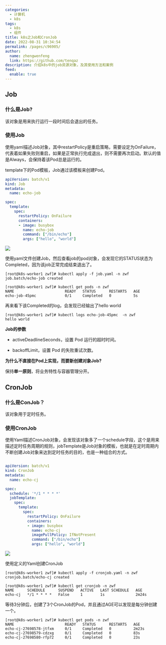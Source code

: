 ```yaml
---
categories: 
  - 计算机
  - k8s
tags: 
  - k8s
  - 组件
title: k8s之Job和CronJob
date: 2022-08-31 10:34:54
permalink: /pages/c96905/
author: 
  name: zhengwenfeng
  link: https://github.com/tenqaz
description: 介绍k8s中的job资源对象，及其使用方法和案例
feed: 
  enable: true
---
```


## Job

### 什么是Job?

该对象是用来执行运行一段时间后会退出的任务。



### 使用Job 

使用yaml描述Job对象，其中restartPolicy是重启策略，需要设定为OnFailure，代表着如果失败则重启，如果是正常执行完成退出，则不需要再次启动。默认的值是Always，会保持着该Pod总是运行的。

template下的Pod模板，Job通过该模板来创建Pod。

```yaml
apiVersion: batch/v1
kind: Job
metadata:
  name: echo-job

spec:
  template:
    spec:
      restartPolicy: OnFailure
      containers:
      - image: busybox
        name: echo-job
        command: ["/bin/echo"]
        args: ["hello", "world"]

```

![](https://gcore.jsdelivr.net/gh/tenqaz/BLOG-CDN@main/20220721102314.png)



使用yaml文件创建Job，然后查看job的pod对象，会发现它的STATUS状态为Completed，因为该job正常完成结束退出了。

```shell
[root@k8s-worker1 zwf]# kubectl apply -f job.yaml -n zwf
job.batch/echo-job created

[root@k8s-worker1 zwf]# kubectl get pods -n zwf
NAME                       READY   STATUS      RESTARTS   AGE
echo-job-45pmc             0/1     Completed   0          5s
```



再来看下该Completed的log，会发现已经输出了hello world

```
[root@k8s-worker1 zwf]# kubectl logs echo-job-45pmc  -n zwf
hello world
```





**Job的参数**

* activeDeadlineSeconds，设置 Pod 运行的超时时间。

* backoffLimit，设置 Pod 的失败重试次数。



**为什么不直接在Pod上实现，而要新创建对象Job?**

保持**单一原则**，将业务特性与容器管理分开。





## CronJob

### 什么是ConJob？

该对象用于定时任务。



### 使用CronJob

使用Yaml描述CronJob对象，会发现该对象多了一个schedule字段，这个是用来描述定时任务周期的规则，jobTemplate是Job对象的模板，也就是在定时周期内不断创建Job对象来达到定时任务的目的，也是一种组合的方式。

```yaml

apiVersion: batch/v1
kind: CronJob
metadata:
  name: echo-cj

spec:
  schedule: '*/1 * * * *'
  jobTemplate:
    spec:
      template:
        spec:
          restartPolicy: OnFailure
          containers:
          - image: busybox
            name: echo-cj
            imagePullPolicy: IfNotPresent
            command: ["/bin/echo"]
            args: ["hello", "world"]
```



![](https://gcore.jsdelivr.net/gh/tenqaz/BLOG-CDN@main/20220831105354.png)





使用定义的Yaml创建CronJob

```shell
[root@k8s-worker1 zwf]# kubectl apply -f cronjob.yaml -n zwf
cronjob.batch/echo-cj created

[root@k8s-worker1 zwf]# kubectl get cronjob -n zwf
NAME      SCHEDULE      SUSPEND   ACTIVE   LAST SCHEDULE   AGE
echo-cj   */1 * * * *   False     1        1s              2m24s
```



等待3分钟后，创建了3个CronJob的Pod，并且通过AGE可以发现是每分钟创建一个。

```
[root@k8s-worker1 zwf]# kubectl get pods -n zwf
NAME                       READY   STATUS      RESTARTS   AGE
echo-cj-27698578-jtfxm     0/1     Completed   0          2m23s
echo-cj-27698579-cdzxg     0/1     Completed   0          83s
echo-cj-27698580-rfp72     0/1     Completed   0          23s